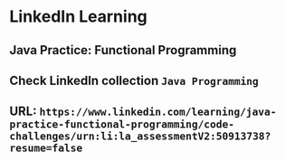 # LinkedIn Learning

## Java Practice: Functional Programming

## Check LinkedIn collection `Java Programming`

## URL: `https://www.linkedin.com/learning/java-practice-functional-programming/code-challenges/urn:li:la_assessmentV2:50913738?resume=false`

